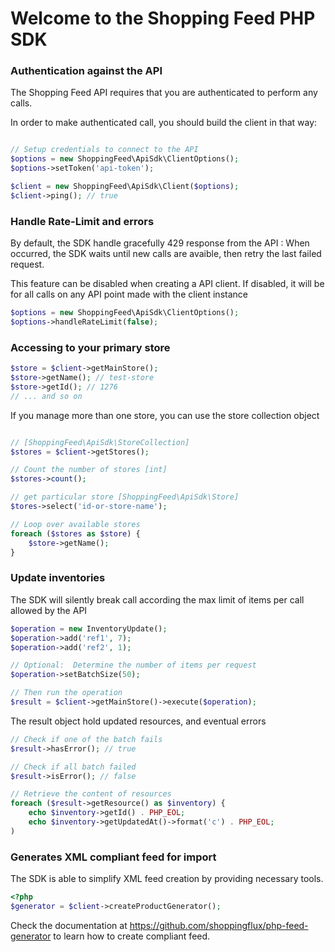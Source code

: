 # Welcome to the Shopping Feed PHP SDK


### Authentication against the API

The Shopping Feed API requires that you are authenticated to perform any calls.

In order to make authenticated call, you should build the client in that way:

```php

// Setup credentials to connect to the API
$options = new ShoppingFeed\ApiSdk\ClientOptions();
$options->setToken('api-token');

$client = new ShoppingFeed\ApiSdk\Client($options);
$client->ping(); // true
```

### Handle Rate-Limit and errors

By default, the SDK handle gracefully 429 response from the API : When occurred, the SDK waits until new calls are avaible, then retry the last failed request.

This feature can be disabled when creating a API client. If disabled, it will be for all calls on any API point made with the client instance

```php
$options = new ShoppingFeed\ApiSdk\ClientOptions();
$options->handleRateLimit(false);
```

### Accessing to your primary store

```php
$store = $client->getMainStore();
$store->getName(); // test-store
$store->getId(); // 1276
// ... and so on
```

If you manage more than one store, you can use the store collection object

```php

// [ShoppingFeed\ApiSdk\StoreCollection] 
$stores = $client->getStores();

// Count the number of stores [int]
$stores->count();

// get particular store [ShoppingFeed\ApiSdk\Store]
$tores->select('id-or-store-name');

// Loop over available stores
foreach ($stores as $store) {
	$store->getName(); 
}
```


### Update inventories

The SDK will silently break call according the max limit
of items per call allowed by the API

```php
$operation = new InventoryUpdate();
$operation->add('ref1', 7);
$operation->add('ref2', 1);

// Optional:  Determine the number of items per request
$operation->setBatchSize(50);

// Then run the operation
$result = $client->getMainStore()->execute($operation);
```

The result object hold updated resources, and eventual errors

```php
// Check if one of the batch fails
$result->hasError(); // true

// Check if all batch failed
$result->isError(); // false

// Retrieve the content of resources
foreach ($result->getResource() as $inventory) {
	echo $inventory->getId() . PHP_EOL;
	echo $inventory->getUpdatedAt()->format('c') . PHP_EOL;
)
```

### Generates XML compliant feed for import

The SDK is able to simplify XML feed creation by providing necessary tools.

```php
<?php
$generator = $client->createProductGenerator();
```

Check the documentation at https://github.com/shoppingflux/php-feed-generator to learn how to create compliant feed.
